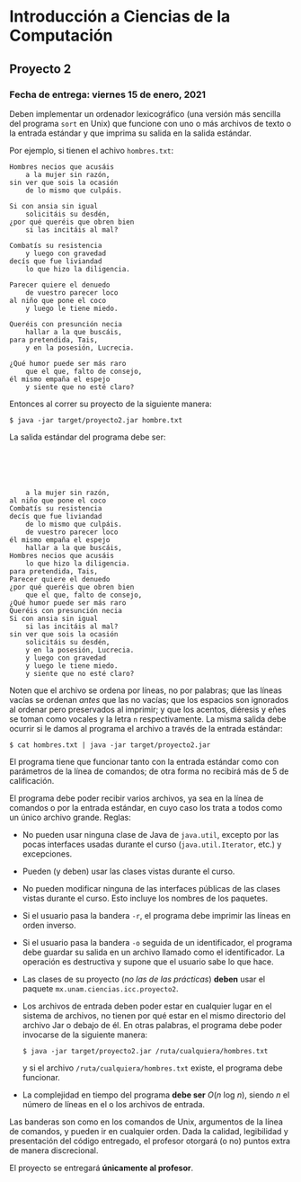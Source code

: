 Introducción a Ciencias de la Computación
=========================================

Proyecto 2
----------

### Fecha de entrega: viernes 15 de enero, 2021

Deben implementar un ordenador lexicográfico (una versión más sencilla del
programa `sort` en Unix) que funcione con uno o más archivos de texto o la
entrada estándar y que imprima su salida en la salida estándar.

Por ejemplo, si tienen el achivo `hombres.txt`:

```
Hombres necios que acusáis
    a la mujer sin razón,
sin ver que sois la ocasión
    de lo mismo que culpáis.

Si con ansia sin igual
    solicitáis su desdén,
¿por qué queréis que obren bien
    si las incitáis al mal?

Combatís su resistencia
    y luego con gravedad
decís que fue liviandad
    lo que hizo la diligencia.

Parecer quiere el denuedo
    de vuestro parecer loco
al niño que pone el coco
    y luego le tiene miedo.

Queréis con presunción necia
    hallar a la que buscáis,
para pretendida, Tais,
    y en la posesión, Lucrecia.

¿Qué humor puede ser más raro
    que el que, falto de consejo,
él mismo empaña el espejo
    y siente que no esté claro?
```

Entonces al correr su proyecto de la siguiente manera:

```
$ java -jar target/proyecto2.jar hombre.txt
```

La salida estándar del programa debe ser:

```





    a la mujer sin razón,
al niño que pone el coco
Combatís su resistencia
decís que fue liviandad
    de lo mismo que culpáis.
    de vuestro parecer loco
él mismo empaña el espejo
    hallar a la que buscáis,
Hombres necios que acusáis
    lo que hizo la diligencia.
para pretendida, Tais,
Parecer quiere el denuedo
¿por qué queréis que obren bien
    que el que, falto de consejo,
¿Qué humor puede ser más raro
Queréis con presunción necia
Si con ansia sin igual
    si las incitáis al mal?
sin ver que sois la ocasión
    solicitáis su desdén,
    y en la posesión, Lucrecia.
    y luego con gravedad
    y luego le tiene miedo.
    y siente que no esté claro?
```

Noten que el archivo se ordena por líneas, no por palabras; que las líneas
vacías se ordenan *antes* que las no vacías; que los espacios son ignorados al
ordenar pero preservados al imprimir; y que los acentos, diéresis y eñes se
toman como vocales y la letra `n` respectivamente. La misma salida debe ocurrir
si le damos al programa el archivo a través de la entrada estándar:

```
$ cat hombres.txt | java -jar target/proyecto2.jar
```

El programa tiene que funcionar tanto con la entrada estándar como con
parámetros de la línea de comandos; de otra forma no recibirá más de 5 de
calificación.

El programa debe poder recibir varios archivos, ya sea en la línea de comandos o
por la entrada estándar, en cuyo caso los trata a todos como un único archivo
grande. Reglas:

* No pueden usar ninguna clase de Java de `java.util`, excepto por las pocas
  interfaces usadas durante el curso (`java.util.Iterator`, etc.) y excepciones.
* Pueden (y deben) usar las clases vistas durante el curso.
* No pueden modificar ninguna de las interfaces públicas de las clases vistas
  durante el curso. Esto incluye los nombres de los paquetes.
* Si el usuario pasa la bandera `-r`, el programa debe imprimir las líneas en
  orden inverso.
* Si el usuario pasa la bandera `-o` seguida de un identificador, el programa
  debe guardar su salida en un archivo llamado como el identificador. La
  operación es destructiva y supone que el usuario sabe lo que hace.
* Las clases de su proyecto (*no las de las prácticas*) **deben** usar el
  paquete `mx.unam.ciencias.icc.proyecto2`.
* Los archivos de entrada deben poder estar en cualquier lugar en el sistema de
  archivos, no tienen por qué estar en el mismo directorio del archivo Jar o
  debajo de él. En otras palabras, el programa debe poder invocarse de la
  siguiente manera:

  ```
  $ java -jar target/proyecto2.jar /ruta/cualquiera/hombres.txt
  ```

  y si el archivo `/ruta/cualquiera/hombres.txt` existe, el programa debe
  funcionar.
* La complejidad en tiempo del programa **debe ser** *O*(*n* log *n*), siendo *n* el
  número de líneas en el o los archivos de entrada.

Las banderas son como en los comandos de Unix, argumentos de la línea de
comandos, y pueden ir en cualquier orden. Dada la calidad, legibilidad y
presentación del código entregado, el profesor otorgará (o no) puntos extra de
manera discrecional.

El proyecto se entregará **únicamente al profesor**.
